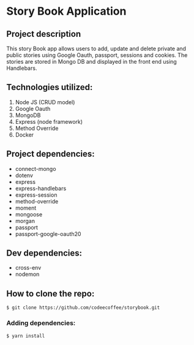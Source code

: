 # Story Book Application

## Project description

This story Book app allows users to add, update and delete private and public stories using Google Oauth, passport, sessions and cookies. The stories are stored in Mongo DB and displayed in the front end using Handlebars.

## Technologies utilized:
1. Node JS (CRUD model)
2. Google Oauth
3. MongoDB
4. Express (node framework)
5. Method Override
6. Docker

## Project dependencies:
* connect-mongo
* dotenv
* express
* express-handlebars
* express-session
* method-override
* moment
* mongoose
* morgan
* passport
* passport-google-oauth20

## Dev dependencies:
* cross-env
* nodemon

## How to clone the repo: 
`$ git clone https://github.com/codeecoffee/storybook.git`

### Adding dependencies:
`$ yarn install` 